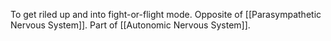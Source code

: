 To get riled up and into fight-or-flight mode.
Opposite of [[Parasympathetic Nervous System]].
Part of [[Autonomic Nervous System]].